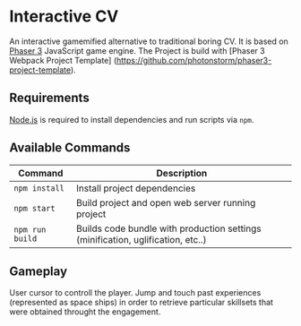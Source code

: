 # Interactive CV

An interactive gamemified alternative to traditional boring CV.  It is based on [Phaser 3](https://phaser.io) JavaScript
game engine.  The Project is build with [Phaser 3 Webpack Project Template] (https://github.com/photonstorm/phaser3-project-template).


## Requirements

[Node.js](https://nodejs.org) is required to install dependencies and run scripts via `npm`.

## Available Commands

| Command | Description |
|---------|-------------|
| `npm install` | Install project dependencies |
| `npm start` | Build project and open web server running project |
| `npm run build` | Builds code bundle with production settings (minification, uglification, etc..) |

## Gameplay
User cursor to controll the player.  Jump and touch past experiences (represented as space ships)
in order to retrieve particular skillsets that were obtained throught the engagement.
